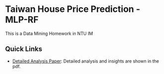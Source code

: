 # Taiwan House Price Prediction - MLP-RF
 This is a Data Mining Homework in NTU IM

## Quick Links

- [Detailed Analysis Paper](https://github.com/brianCHUCHU/Taiwan-House-Price-Prediction---MLP-RF/blob/main/Data_Mining_Homework_1.pdf): Detailed analysis and insights are shown in the pdf.

